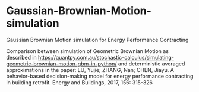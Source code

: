 # Gaussian-Brownian-Motion-simulation
Gaussian Brownian Motion simulation for Energy Performance Contracting

Comparison between simulation of Geometric Brownian Motion as described in https://quantpy.com.au/stochastic-calculus/simulating-geometric-brownian-motion-gbm-in-python/
and deterministic averaged approximations in the paper: LU, Yujie; ZHANG, Nan; CHEN, Jiayu. A behavior-based decision-making model for energy performance contracting in building retrofit. Energy and Buildings, 2017, 156: 315-326

